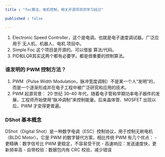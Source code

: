 ```yaml
---
title : "foc算法，电机控制，相关开源项目的学习经过"

published : false

---
```


1. Electronic Speed Controller，这个是电调。也就是电子速度调试器。广泛应用于 无人机、机器人、电机 项目中。
2. Simple Foc 这个项目是开源的。可以借鉴 算法/代码。
3. PID和LQR其实这两个都有必要学。都是很重要的控制算法。

### 谁发明的 PWM 控制方法？

1. PWM（Pulse Width Modulation，脉冲宽度调制）不是某一个人“发明”的，而是一个逐渐形成并在电子工程中被广泛研究和应用的技术。
2. PWM 起源背景： 20 世纪 30–40 年代，随着电子管和早期功率电子器件的发展，工程师开始使用“脉冲调制”来控制能量。后来晶体管、MOSFET 出现以后，PWM 才变得更普遍。

### DShot 基本概念

DShot（Digital Shot）是一种数字电调（ESC）控制协议，用于控制无刷电机（BLDC Motor）。它是 PWM 的数字替代方案，相比传统 PWM 有几个优点：
    - 更精确：数字信号比 PWM 更稳定，不容易受干扰
    - 高速响应：发送速度快，更新频率高
	- 自带校验：数据包内有 CRC 校验，减少错误